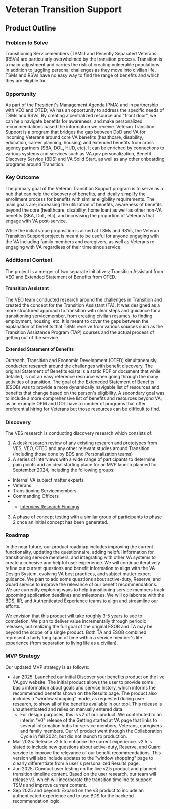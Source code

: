 # Veteran Transition Support
## Product Outline

### Problem to Solve
Transitioning Servicemembers (TSMs) and Recently Separated Veterans (RSVs) are particularly overwhelmed by the transition process. Transition is a major adjustment and carries the risk of creating vulnerable populations. In addition to juggling personal challenges as they move into civilian life, TSMs and RSVs have no easy way to find the range of benefits and which they are eligible for. 

### Opportunity
As part of the President's Management Agenda (PMA) and in partnership with VEO and OTED; VA has an opportunity to address the specific needs of TSMs and RSVs. By creating a centralized resource and "front door", we can help navigate benefits for awareness, and make personalized recommendations based the information we receive. Veteran Transition Support is a program that bridges the gap between DoD and VA for incoming Veterans around core VA benefits (healthcare, disability, education, career planning, housing) and extended benefits from cross agency partners (SBA, DOL, HUD, etc). It can be enriched by connections to various systems and services such as VA.gov personalization, Benefit Discovery Service (BDS) and VA Solid Start, as well as any other onboarding programs around Transition.

### Key Outcome
The primary goal of the Veteran Transition Support program is to serve as a hub that can help the discovery of benefits, and ideally simplify the enrollment process for benefits with similar eligibility requirements. The main goals are; increasing the utilization of benefits, awareness of benefits beyond the core (healthcare, disability, home loan) as well as other non-VA benefits (SBA, DoL, etc), and increasing the proportion of Veterans that engage with VA post-service.

While the initial value proposition is aimed at TSMs and RSVs, the Veteran Transition Support project is meant to be useful for anyone engaging with the VA including family members and caregivers, as well as Veterans re-engaging with VA regardless of their time since service.

### Additional Context
The project is a merger of two separate initiatives; Transition Assistant from VEO and Extended Statement of Benefits from OTED.

#### Transition Assistant
The VEO team conducted research around the challenges in Transition and created the concept for the Transition Assistant (TA). It was designed as a more structured approach to transition with clear steps and guidance for a transitioning servicemember, from creating civilian resumes, to finding employment, housing, etc. It is meant to cover the gaps between the explanation of benefits that TSMs receive from various sources such as the Transition Assistance Program (TAP) courses and the actual process of getting out of the service.

#### Extended Statement of Benefits
Outreach, Transition and Economic Development (OTED) simultaneously conducted research around the challenges with benefit discovery. The original Statement of Benefits exists is a static PDF or document that while detailed, is not an easy reference resource when going through the many activities of transition. The goal of the Exteneded Statement of Benefits (ESOB) was to provide a more dynamically navigable list of resources and benefits that change based on the person's eligibility. A secondary goal was to include a more comprehensive list of benefits and resources beyond VA; as an example OPM and DOL have a number of programs that offer preferential hiring for Veterans but those resources can be difficult to find.

### Discovery

The VES research is conducting discovery research which consists of: 
1. A desk research review of any existing research and prototypes from VES, VEO, OTED and any other relevant studies around Transition (including those done by BDS and Personalization teams) 
2. A series of interviews with a wide range of participants to determine pain points and an ideal starting place for an MVP launch planned for September 2024, including the following groups: 
+ Internal VA subject matter experts
+ Veterans
+ Transitioning Servicemembers
+ Commanding Officers
+ + [Interview Research Findings]([https://pages.github.com/](https://github.com/department-of-veterans-affairs/va.gov-team/blob/master/products/vet-transition-support/research/2024-02-discovery/research-findings.md))
3. A phase of concept testing with a similar group of participants to phase 2 once an initial concept has been generated.

### Roadmap
In the near future, our product roadmap includes improving the current functionality, updating the questionnaire, adding helpful information for transitioning service members, and integrating with other VA systems to create a cohesive and helpful user experience. We will continue iteratively refine our current questions and benefit information to align with the VA Design System, evolving VA best practices, and subject matter expert guidance. We plan to add some questions about active-duty, Reserve, and Guard service to improve the relevance of our benefit recommendations. We are currently exploring ways to help transitioning service members track upcoming application deadlines and milestones. We will collaborate with the BDS, IIR, and Authenticated Experience teams to align and streamline our efforts.

We envision that this product will take roughly 3-5 years to see to completion. We plan to deliver value incrementally through periodic releases, but realizing the full goal of the original ESOB and TA may be beyond the scope of a single product. Both TA and ESOB combined represent a fairly long span of time within a service member's life experience (from separation to living life as a civilian).

### MVP Strategy
Our updated MVP strategy is as follows:
+ Jan 2025: Launched our initial Discover your benefits product on the live VA.gov website. The initial product allows the user to provide some basic information about goals and service history, which informs the recommended benefits shown on the Results page. The product also includes a "window shopping" mode, as requested during user research, to show all of the benefits available in our tool. This release is unauthenticated and relies on manually entered data.
    + For design purposes, this is v2 of our product. We contributed to an interim "v0" release of the Getting started at VA page that links to several information hubs for service members, Veterans, caregivers and family members. Our v1 product went through the Collaboration Cycle in fall 2024, but did not launch to production.
+ Mar 2025: Release v2.5 to enhance the current experience. v2.5 is slated to include new questions about active-duty, Reserve, and Guard service to improve the relevance of our benefit recommendations. This version will also include updates to the "window shopping" page to clearly differentiate from a user's personalized Results page.
+ Jun 2025: Conduct user testing on the live v2.5 product and planned transition timeline content. Based on the user research, our team will release v3, which will incorporate the transition timeline to support TSMs and improve current content.
+ Sep 2025 and beyond: Expand on the v3 product to include an authenticated experience and to use BDS for the backend recommendation logic.
